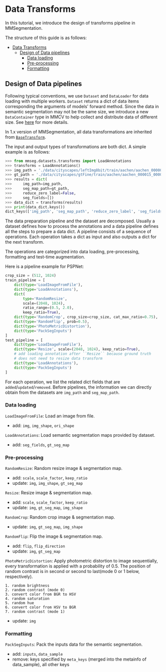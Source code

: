 # Data Transforms

In this tutorial, we introduce the design of transforms pipeline in MMSegmentation.

The structure of this guide is as follows:

- [Data Transforms](#data-transforms)
  - [Design of Data pipelines](#design-of-data-pipelines)
    - [Data loading](#data-loading)
    - [Pre-processing](#pre-processing)
    - [Formatting](#formatting)

## Design of Data pipelines

Following typical conventions, we use `Dataset` and `DataLoader` for data loading with multiple workers. `Dataset` returns a dict of data items corresponding the arguments of models' forward method. Since the data in semantic segmentation may not be the same size, we introduce a new `DataContainer` type in MMCV to help collect and distribute data of different size. See [here](https://github.com/vbti-development/onedl-mmcv/blob/master/mmcv/parallel/data_container.py) for more details.

In 1.x version of MMSegmentation, all data transformations are inherited from [`BaseTransform`](https://github.com/vbti-development/onedl-mmcv/blob/2.x/mmcv/transforms/base.py#L6).

The input and output types of transformations are both dict. A simple example is as follows:

```python
>>> from mmseg.datasets.transforms import LoadAnnotations
>>> transforms = LoadAnnotations()
>>> img_path = './data/cityscapes/leftImg8bit/train/aachen/aachen_000000_000019_leftImg8bit.png.png'
>>> gt_path = './data/cityscapes/gtFine/train/aachen/aachen_000015_000019_gtFine_instanceTrainIds.png'
>>> results = dict(
>>>     img_path=img_path,
>>>     seg_map_path=gt_path,
>>>     reduce_zero_label=False,
>>>     seg_fields=[])
>>> data_dict = transforms(results)
>>> print(data_dict.keys())
dict_keys(['img_path', 'seg_map_path', 'reduce_zero_label', 'seg_fields', 'gt_seg_map'])
```

The data preparation pipeline and the dataset are decomposed. Usually a dataset defines how to process the annotations and a data pipeline defines all the steps to prepare a data dict. A pipeline consists of a sequence of operations. Each operation takes a dict as input and also outputs a dict for the next transform.

The operations are categorized into data loading, pre-processing, formatting and test-time augmentation.

Here is a pipeline example for PSPNet:

```python
crop_size = (512, 1024)
train_pipeline = [
    dict(type='LoadImageFromFile'),
    dict(type='LoadAnnotations'),
    dict(
        type='RandomResize',
        scale=(2048, 1024),
        ratio_range=(0.5, 2.0),
        keep_ratio=True),
    dict(type='RandomCrop', crop_size=crop_size, cat_max_ratio=0.75),
    dict(type='RandomFlip', prob=0.5),
    dict(type='PhotoMetricDistortion'),
    dict(type='PackSegInputs')
]
test_pipeline = [
    dict(type='LoadImageFromFile'),
    dict(type='Resize', scale=(2048, 1024), keep_ratio=True),
    # add loading annotation after ``Resize`` because ground truth
    # does not need to resize data transform
    dict(type='LoadAnnotations'),
    dict(type='PackSegInputs')
]
```

For each operation, we list the related dict fields that are `added`/`updated`/`removed`. Before pipelines, the information we can directly obtain from the datasets are `img_path` and `seg_map_path`.

### Data loading

`LoadImageFromFile`: Load an image from file.

- add: `img`, `img_shape`, `ori_shape`

`LoadAnnotations`: Load semantic segmentation maps provided by dataset.

- add: `seg_fields`, `gt_seg_map`

### Pre-processing

`RandomResize`: Random resize image & segmentation map.

- add: `scale`, `scale_factor`, `keep_ratio`
- update: `img`, `img_shape`, `gt_seg_map`

`Resize`: Resize image & segmentation map.

- add: `scale`, `scale_factor`, `keep_ratio`
- update: `img`, `gt_seg_map`, `img_shape`

`RandomCrop`: Random crop image & segmentation map.

- update: `img`, `gt_seg_map`, `img_shape`

`RandomFlip`: Flip the image & segmentation map.

- add: `flip`, `flip_direction`
- update: `img`, `gt_seg_map`

`PhotoMetricDistortion`: Apply photometric distortion to image sequentially, every transformation is applied with a probability of 0.5. The position of random contrast is in second or second to last(mode 0 or 1 below, respectively).

```
1. random brightness
2. random contrast (mode 0)
3. convert color from BGR to HSV
4. random saturation
5. random hue
6. convert color from HSV to BGR
7. random contrast (mode 1)
```

- update: `img`

### Formatting

`PackSegInputs`: Pack the inputs data for the semantic segmentation.

- add: `inputs`, `data_sample`
- remove: keys specified by `meta_keys` (merged into the metainfo of data_sample), all other keys
